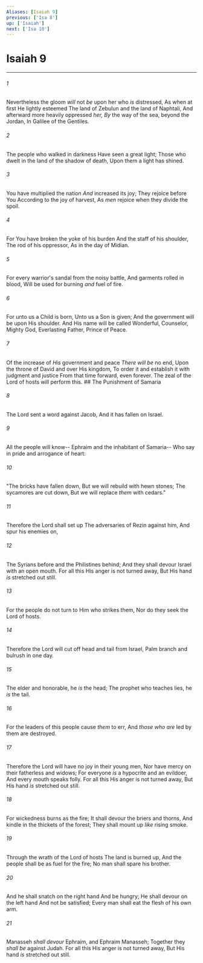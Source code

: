 ```yaml
---
Aliases: [Isaiah 9]
previous: ['Isa 8']
up: ['Isaiah']
next: ['Isa 10']
---
```

# Isaiah 9

***


###### 1 
Nevertheless the gloom _will_ not _be_ upon her who _is_ distressed, As when at first He lightly esteemed The land of Zebulun and the land of Naphtali, And afterward more heavily oppressed _her,_ _By_ the way of the sea, beyond the Jordan, In Galilee of the Gentiles. 

###### 2 
The people who walked in darkness Have seen a great light; Those who dwelt in the land of the shadow of death, Upon them a light has shined. 

###### 3 
You have multiplied the nation _And_ increased its joy; They rejoice before You According to the joy of harvest, As _men_ rejoice when they divide the spoil. 

###### 4 
For You have broken the yoke of his burden And the staff of his shoulder, The rod of his oppressor, As in the day of Midian. 

###### 5 
For every warrior's sandal from the noisy battle, And garments rolled in blood, Will be used for burning _and_ fuel of fire. 

###### 6 
For unto us a Child is born, Unto us a Son is given; And the government will be upon His shoulder. And His name will be called Wonderful, Counselor, Mighty God, Everlasting Father, Prince of Peace. 

###### 7 
Of the increase of _His_ government and peace _There will be_ no end, Upon the throne of David and over His kingdom, To order it and establish it with judgment and justice From that time forward, even forever. The zeal of the Lord of hosts will perform this. ## The Punishment of Samaria 

###### 8 
The Lord sent a word against Jacob, And it has fallen on Israel. 

###### 9 
All the people will know-- Ephraim and the inhabitant of Samaria-- Who say in pride and arrogance of heart: 

###### 10 
"The bricks have fallen down, But we will rebuild with hewn stones; The sycamores are cut down, But we will replace _them_ with cedars." 

###### 11 
Therefore the Lord shall set up The adversaries of Rezin against him, And spur his enemies on, 

###### 12 
The Syrians before and the Philistines behind; And they shall devour Israel with an open mouth. For all this His anger is not turned away, But His hand _is_ stretched out still. 

###### 13 
For the people do not turn to Him who strikes them, Nor do they seek the Lord of hosts. 

###### 14 
Therefore the Lord will cut off head and tail from Israel, Palm branch and bulrush in one day. 

###### 15 
The elder and honorable, he _is_ the head; The prophet who teaches lies, he _is_ the tail. 

###### 16 
For the leaders of this people cause _them_ to err, And _those who are_ led by them are destroyed. 

###### 17 
Therefore the Lord will have no joy in their young men, Nor have mercy on their fatherless and widows; For everyone _is_ a hypocrite and an evildoer, And every mouth speaks folly. For all this His anger is not turned away, But His hand _is_ stretched out still. 

###### 18 
For wickedness burns as the fire; It shall devour the briers and thorns, And kindle in the thickets of the forest; They shall mount up _like_ rising smoke. 

###### 19 
Through the wrath of the Lord of hosts The land is burned up, And the people shall be as fuel for the fire; No man shall spare his brother. 

###### 20 
And he shall snatch on the right hand And be hungry; He shall devour on the left hand And not be satisfied; Every man shall eat the flesh of his own arm. 

###### 21 
Manasseh _shall devour_ Ephraim, and Ephraim Manasseh; Together they _shall be_ against Judah. For all this His anger is not turned away, But His hand _is_ stretched out still.

